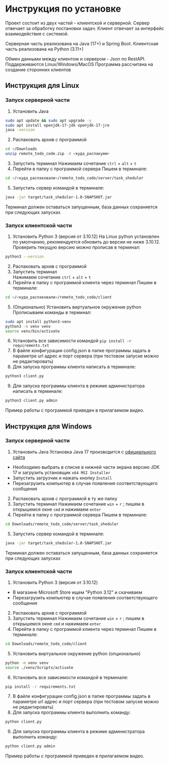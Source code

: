 # Инструкция по установке

Проект состоит из двух частей - клиентской и серверной.
Сервер отвечает за обработку постановки задач.
Клиент отвечает за интерфейс взаимодействия с системой.

Серверная часть реализована на Java (17+) и Spring Boot.
Клиентская часть реализована на Python (3.11+)

Обмен данными между клиентом и сервером - Json по RestAPI.
Поддерживаются Linux/Windows/MacOS
Программа рассчитана на создание сторонних клиентов

## Инструкция для Linux

### Запуск серверной части

1. Установить Java

```bash
sudo apt update && sudo apt upgrade -y
sudo apt install openjdk-17-jdk openjdk-17-jre
java -version
```

2. Распаковать архив с программой

```bash
cd ~/Downloads
unzip remote_todo_code.zip -d <куда_распакуем>
```

3. Запустить терминал
Нажимаем сочетание `ctrl` + `alt` + `t`
4. Перейти в папку с программой сервера
Пишем в терминале:

```bash
cd ~/<куда_распаковали>/remote_todo_code/server/task_sheduler
```

5. Запустить сервер командой в терминале:

```bash
java -jar target/task_sheduler-1.0-SNAPSHOT.jar
```

Терминал должен оставаться запущенным, база данных сохраняется при следующих запусках

### Запуск клиентской части

1. Установить Python 3  (версия от 3.10.12)
На Linux python установлен по умолчанию, рекомендуется обновить до версии не ниже 3.10.12.
Проверить текущую версию можно прописав в терминал:

```bash
python3 --version
```

2. Распаковать архив с программой
3. Запустить терминал  
Нажимаем сочетание `ctrl` + `alt` + `t`
4. Перейти в папку с программой клиента через терминал
Пишем в терминале:

```bash
cd ~/<куда_распаковали>/remote_todo_code/client
```

5. (Опционально) Установить виртуальное окружение python
Прописываем команды в терминал:

```bash
sudo apt install python3-venv
python3 -m venv venv
source venv/bin/activate
```

6. Установить все зависимости командой `pip install -r requirements.txt`
7. В файле конфигурации config.json в папке программы задать в параметре url адрес и порт сервера (при тестовом запуске можно не редактировать)
8. Для запуска программы клиента написать в терминале:

```bash
python3 client.py
```

9. Для запуска программы клиента в режиме администратора написать в терминале:

```bash
python3 client.py admin
```

Пример работы с программой приведен в прилагаемом видео.

## Инструкция для Windows

### Запуск серверной части

1. Установить Java
Установка Java 17 производится с [официального сайта](https://www.oracle.com/java/technologies/downloads/#jdk17-windows)
* Необходимо выбрать в списке в нижней части экрана версию JDK 17 и загрузить установщик `x64 MSI Installer`
* Запустить загрузчик и нажать кнопку `Install`
* Перезагрузить компьютер в случае появления соответствующего сообщения

2. Распаковать архив с программой в ту же папку
3. Запустить терминал
Нажимаем сочетание `win` + `r` ; пишем в открышемся окне `cmd` и нажимаем `enter`
4. Перейти в папку с программой сервера
Пишем в терминале:

```bash
cd Downloads/remote_todo_code/server/task_sheduler
```

5. Запустить сервер командой в терминале:

```bash
java -jar target/task_sheduler-1.0-SNAPSHOT.jar
```

Терминал должен оставаться запущенным, база данных сохраняется при следующих запусках

### Запуск клиентской части

1. Установить Python 3  (версия от 3.10.12)
* В магазине Microsoft Store ищем "Python 3.12" и скачиваем
* Перезагрузить компьютер в случае появления соответствующего сообщения
2. Распаковать архив с программой
3. Запустить терминал
Нажимаем сочетание `win` + `r` ; пишем в открышемся окне `cmd` и нажимаем `enter`
4. Перейти в папку с программой клиента через терминал
Пишем в терминале:

```bash
cd Downloads/remote_todo_code/client
```

5. Установить виртуальное окружение python (опционально)  

```bash
python -m venv venv
source ./venv/Scripts/activate
```

6. Установить все зависимости командой в терминале:

```bash
pip install -r requirements.txt
```

7. В файле конфигурации config.json в папке программы задать в параметре url адрес и порт сервера (при тестовом запуске можно не редактировать)
8. Для запуска программы клиента выполнить команду:

```bash
python client.py
```

9. Для запуска программы клиента в режиме администратора выполнить команду:

```bash
python client.py admin
```

Пример работы с программой приведен в прилагаемом видео.
